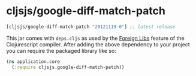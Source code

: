 # cljsjs/google-diff-match-patch

[](dependency)
```clojure
[cljsjs/google-diff-match-patch "20121119-0"] ;; latest release
```
[](/dependency)

This jar comes with `deps.cljs` as used by the [Foreign Libs][flibs] feature
of the Clojurescript compiler. After adding the above dependency to your project
you can require the packaged library like so:

```clojure
(ns application.core
  (:require cljsjs.google-diff-match-patch))
```

[flibs]: https://github.com/clojure/clojurescript/wiki/Packaging-Foreign-Dependencies